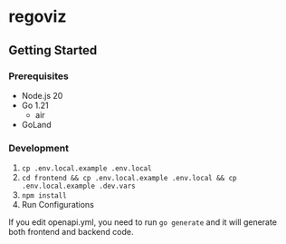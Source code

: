 # regoviz

## Getting Started

### Prerequisites

- Node.js 20
- Go 1.21
  - air
- GoLand

### Development

1. `cp .env.local.example .env.local`
2. `cd frontend && cp .env.local.example .env.local && cp .env.local.example .dev.vars`
3. `npm install`
4. Run Configurations

If you edit openapi.yml, you need to run `go generate` and it will generate both frontend and backend code.
